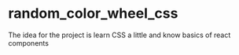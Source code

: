 ﻿# random_color_wheel_css
The idea for the project is learn CSS a little and know basics of react components
